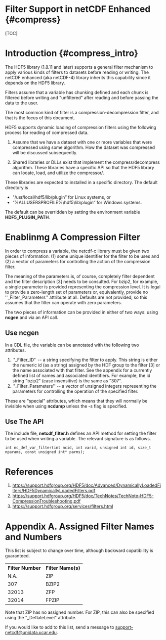 Filter Support in netCDF Enhanced {#compress}
=================================

[TOC]

Introduction {#compress_intro}
==================

The HDF5 library (1.8.11 and later) 
supports a general filter mechanism to apply various
kinds of filters to datasets before reading or writing. 
The netCDF enhanced (aka netCDF-4) library inherits this
capability since it depends on the HDF5 library.

Filters assume that a variable has chunking
defined and each chunk is filtered before
writing and "unfiltered" after reading and
before passing the data to the user.

The most common kind of filter is a compression-decompression
filter, and that is the focus of this document.

HDF5 supports dynamic loading of compression filters using the following
process for reading of compressed data.

1. Assume that we have a dataset with one or more variables that
were compressed using some algorithm. How the dataset was compressed
will be discussed subsequently.

2. Shared libraries or DLLs exist that implement the compress/decompress
algorithm. These libraries have a specific API so that the HDF5 library
can locate, load, and utilize the compressor/.

These libraries are expected to installed in a specific
directory. The default directory is
* "/usr/local/hdf5/lib/plugin” for Linux systems, or
* “%ALLUSERSPROFILE%\hdf5\lib\plugin” for Windows systems.

The default can be overridden by setting the environment
variable __HDF5_PLUGIN_PATH__.

Enablinmg A Compression Filter
=============================

In order to compress a variable, the netcdf-c library
must be given two pieces of information:
(1) some unique identifier for the filter to be uses
and (2) a vector of parameters for
controlling the action of the compression filter.

The meaning of the parameters is, of course,
completely filter dependent and the filter
description [3] needs to be consulted. For
bzip2, for example, a single parameter is provided
representing the compression level.
It is legal to provide a zero-length set of parameters or,
equivalently, provide no ''_Filter_Parameters'' attribute
at all. Defaults are not provided, so this assumes that
the filter can operate with zero parameters.

The two pieces of  information can be provided in either of two ways:
using __ncgen__ and via an API call.

Use __ncgen__
-------------

In a CDL file, the variable can be annotated with the
following two attributes.

1. ''_Filter_ID'' -- a string specifying the filter to apply.
This string is either the numeric id (as a string) assigned by the HDF
group to the filter [3] or the name associated with that filter.
See the appendix for a currently defined list of names and associated
identifiers.  For example, the id string "bzip2" (case insensitive)
is the same as "307".
2. ''_Filter_Parameters'' -- a vector of unsigned integers representing the
parameters for controlling the operation of the specified filter.

These are "special" attributes, which means that
they will normally be invisible
when using __ncdump__ unless the -s flag is specified.

Use The API
-------------
The include file, __netcdf_filter.h__ defines
an API method for setting the filter to be used
when writing a variable. The relevant signature is
as follows.
````
int nc_def_var_filter(int ncid, int varid, unsigned int id, size_t nparams, const unsigned int* parms);
````

References
==========

1. https://support.hdfgroup.org/HDF5/doc/Advanced/DynamicallyLoadedFilters/HDF5DynamicallyLoadedFilters.pdf
2. https://support.hdfgroup.org/HDF5/doc/TechNotes/TechNote-HDF5-CompressionTroubleshooting.pdf
3. https://support.hdfgroup.org/services/filters.html

Appendix A. Assigned Filter Names and Numbers
=============================================

This list is subject to change over time, although
backward copatibility is guaranteed.
<table>
<tr><th>Filter Number<th>Filter Name(s)
<tr><td>N.A.<td>ZIP
<tr><td>307<td>BZIP2
<tr><td>32013<td>ZFP
<tr><td>32014<td>FPZIP
</table>
Note that ZIP has no assigned number. For ZIP, this can
also be specified using the "_DeflateLevel" attribute.

If you would like to add to this list, send a message to
support-netcdf@unidata.ucar.edu.
